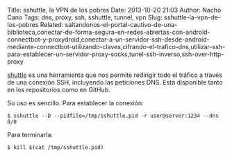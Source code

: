 Title: sshuttle, la VPN de los pobres
Date: 2013-10-20 21:03
Author: Nacho Cano
Tags: dns, proxy, ssh, sshuttle, tunnel, vpn
Slug: sshuttle-la-vpn-de-los-pobres
Related: saltandonos-el-portal-cautivo-de-una-biblioteca,conectar-de-forma-segura-en-redes-abiertas-con-android-connectbot-y-proxydroid,conectar-a-un-servidor-ssh-desde-android-mediante-connectbot-utilizando-claves,cifrando-el-trafico-dns,utilizar-ssh-para-establecer-un-servidor-proxy-socks,tunel-ssh-inverso,ssh-over-http-proxy

[shuttle][] es una herramienta que nos permite redirigir todo el tráfico
a través de una conexión SSH, incluyendo las peticiones DNS. Está
disponible tanto en los repositorios como en GitHub.

Su uso es sencillo. Para establecer la conexión:

    $ sshuttle --D --pidfile=/tmp/sshuttle.pid -r user@server:1234 --dns 0/0

Para terminarla:

    $ kill $(cat /tmp/sshuttle.pid)

  [shuttle]: https://github.com/apenwarr/sshuttle
    "shuttle"
